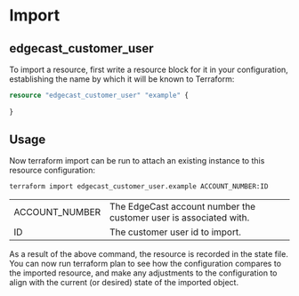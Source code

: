 # Import
## edgecast_customer_user

To import a resource, first write a resource block for it in your configuration, establishing the name by which it will be known to Terraform:

```terraform
resource "edgecast_customer_user" "example" {
  
}
```

## Usage
Now terraform import can be run to attach an existing instance to this resource configuration:


```shell
terraform import edgecast_customer_user.example ACCOUNT_NUMBER:ID   
```
|                 |                                                                   |
|:----------------|-------------------------------------------------------------------|
| ACCOUNT_NUMBER  | The EdgeCast account number the customer user is associated with. |
| ID | The customer user id to import.                                   | 

As a result of the above command, the resource is recorded in the state file. You can now run terraform plan to see how the configuration compares to the imported resource, and make any adjustments to the configuration to align with the current (or desired) state of the imported object.

